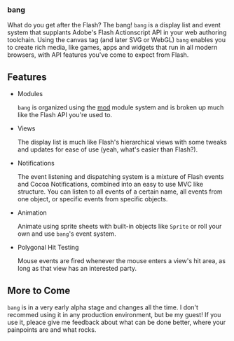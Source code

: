 ### bang ###

What do you get after the Flash? The bang!
`bang` is a display list and event system that supplants Adobe's 
Flash Actionscript API in your web authoring toolchain. 
Using the canvas tag (and later SVG or WebGL) `bang` enables you 
to create rich media, like games, apps and widgets that run in all 
modern browsers, with API features you've come to expect from Flash.

Features
--------
+   Modules 

    `bang` is organized using the [mod](https://github.com/schell/mod) module system and is broken up much like the Flash API you're used to.

+   Views 

    The display list is much like Flash's hierarchical views with some tweaks and updates for ease of use (yeah, what's easier than Flash?).

+   Notifications 

    The event listening and dispatching system is a mixture of Flash events and Cocoa Notifications, combined into an easy to use MVC like structure. You can listen to all events of a certain name, all events from one object, or specific events from specific objects.

+   Animation 

    Animate using sprite sheets with built-in objects like `Sprite` or roll your own and use `bang`'s event system.

+   Polygonal Hit Testing 

    Mouse events are fired whenever the mouse enters a view's hit area, as long as that view has an interested party.

More to Come
------------
`bang` is in a very early alpha stage and changes all the time. I don't recommed
using it in any production environment, but be my guest! If you use it, pleace give 
me feedback about what can be done better, where your painpoints are and what rocks.